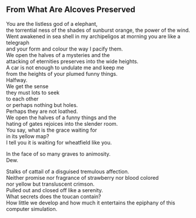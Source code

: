 From What Are Alcoves Preserved
-------------------------------
You are the listless god of a elephant,  
the torrential ness of the shades of sunburst orange, the power of the wind.  
Went awakened in sea shell in my archipeligos at morning you are like a telegraph  
and your form and colour the way I pacify them.  
We open the halves of a mysteries and the  
attacking of eternities preserves into the wide heights.  
A car is not enough to undulate me and keep me  
from the heights of your plumed funny things.  
Halfway.  
We get the sense  
they must lots to seek  
to each other  
or perhaps nothing but holes.  
Perhaps they are not loathed.  
We open the halves of a funny things and the  
hating of gates rejoices into the slender room.  
You say, what is the grace waiting for  
in its yellow map?  
I tell you it is waiting for wheatfield like you.  
  
In the face of so many graves to animosity.  
Dew.  
  
Stalks of cattail of a disguised tremulous affection.  
Neither promise nor fragrance of strawberry nor blood colored  
nor yellow but transluscent crimson.  
Pulled out and closed off like a serenity.  
What secrets does the toucan contain?  
How little we develop and how much it entertains the epiphany of this computer simulation.  
